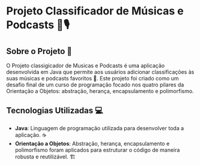 # Projeto Classificador de Músicas e Podcasts 🎵🎙️

## Sobre o Projeto 🌟

O Projeto classigicador de Musicas e Podcasts é uma aplicação desenvolvida em Java que permite aos usuários adicionar classificações às suas músicas e podcasts favoritos 🌟.
Este projeto foi criado como um desafio final de um curso de programação 
focado nos quatro pilares da Orientação a Objetos: abstração, herança, encapsulamento e polimorfismo.


## Tecnologias Utilizadas 💻

- **Java**: Linguagem de programação utilizada para desenvolver toda a aplicação. ☕
- **Orientação a Objetos**: Abstração, herança, encapsulamento e polimorfismo foram aplicados para estruturar o código de maneira robusta e reutilizável. 🏗️

